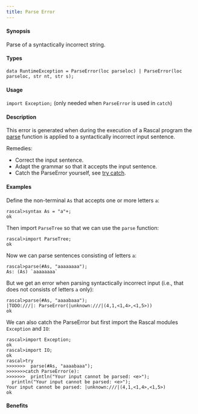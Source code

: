 ```yaml
---
title: Parse Error
---
```


#### Synopsis

Parse of a syntactically incorrect string.


#### Types

`data RuntimeException = ParseError(loc parseloc) | ParseError(loc parseloc, str nt, str s);`
       
#### Usage

`import Exception;` (only needed when `ParseError` is used in `catch`)


#### Description

This error is generated when during the execution of a Rascal program the
[parse](/Library/ParseTree#ParseTree-parse) function is applied to a syntactically incorrect input sentence.

Remedies:

*  Correct the input sentence.
*  Adapt the grammar so that it accepts the input sentence.
*  Catch the ParseError yourself, see [try catch](/Rascal/Statements/TryCatch).


#### Examples

Define the non-terminal `As` that accepts one or more letters `a`:

```rascal-shell
rascal>syntax As = "a"+;
ok
```
Then import `ParseTree` so that we can use the `parse` function:

```rascal-shell
rascal>import ParseTree;
ok
```
Now we can parse sentences consisting of letters `a`:

```rascal-shell
rascal>parse(#As, "aaaaaaaa");
As: (As) `aaaaaaaa`
```
But we get an error when parsing syntactically incorrect input  (i.e., that does not
consists of letters `a` only):

```rascal-shell
rascal>parse(#As, "aaaabaaa");
|TODO:///|: ParseError(|unknown:///|(4,1,<1,4>,<1,5>))
ok
```
We can also catch the ParseError but first import the Rascal modules `Exception` and `IO`:

```rascal-shell
rascal>import Exception;
ok
rascal>import IO;
ok
rascal>try 
>>>>>>>  parse(#As, "aaaabaaa"); 
>>>>>>>catch ParseError(e): 
>>>>>>>  println("Your input cannot be parsed: <e>");
  println("Your input cannot be parsed: <e>");
Your input cannot be parsed: |unknown:///|(4,1,<1,4>,<1,5>)
ok
```


#### Benefits



